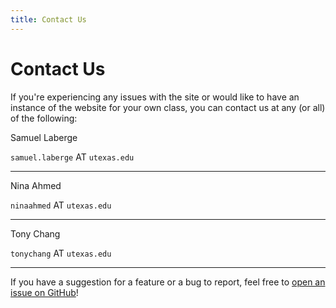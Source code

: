 ```yaml
---
title: Contact Us
---
```


# Contact Us

If you're experiencing any issues with the site or would like to have an instance
of the website for your own class, you can contact us at any (or all) of the
following:

Samuel Laberge

`samuel.laberge` AT `utexas.edu`

---

Nina Ahmed

`ninaahmed` AT `utexas.edu`

---

Tony Chang

`tonychang` AT `utexas.edu`

---

If you have a suggestion for a feature or a bug to report, feel free to [open
an issue on GitHub](https://github.com/SamLab17/HelpHours/issues/new/choose)!